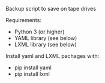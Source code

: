 Backup script to save on tape drives

Requirements:
  - Python 3 (or higher)
  - YAML library (see below)
  - LXML library (see below)

Install yaml and LXML pachages with:
  - pip install yaml
  - pip install lxml
